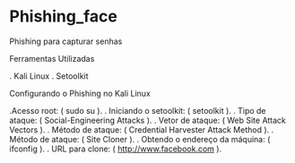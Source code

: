 # Phishing_face
Phishing para capturar senhas

  
Ferramentas Utilizadas
  
 . Kali Linux
 . Setoolkit


Configurando o Phishing no Kali Linux

  .Acesso root: ( sudo su ).
  . Iniciando o setoolkit: ( setoolkit ).
  . Tipo de ataque: ( Social-Engineering Attacks ).
  . Vetor de ataque: ( Web Site Attack Vectors ).
  . Método de ataque: ( Credential Harvester Attack Method ). 
  . Método de ataque: ( Site Cloner ).
  . Obtendo o endereço da máquina: ( ifconfig ).
  . URL para clone: ( http://www.facebook.com ).
